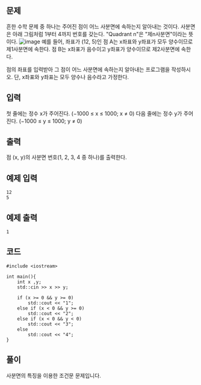 ## 문제 
흔한 수학 문제 중 하나는 주어진 점이 어느 사분면에 속하는지 알아내는 것이다. 사분면은 아래 그림처럼 1부터 4까지 번호를 갖는다. "Quadrant n"은 "제n사분면"이라는 뜻이다.
 ![image](https://github.com/khw274/Coding-Test/assets/125671828/4e49346a-e6c8-4f61-865e-0d33fbeb4256)
예를 들어, 좌표가 (12, 5)인 점 A는 x좌표와 y좌표가 모두 양수이므로 제1사분면에 속한다. 점 B는 x좌표가 음수이고 y좌표가 양수이므로 제2사분면에 속한다.

점의 좌표를 입력받아 그 점이 어느 사분면에 속하는지 알아내는 프로그램을 작성하시오. 단, x좌표와 y좌표는 모두 양수나 음수라고 가정한다.

## 입력
첫 줄에는 정수 x가 주어진다. (−1000 ≤ x ≤ 1000; x ≠ 0) 다음 줄에는 정수 y가 주어진다. (−1000 ≤ y ≤ 1000; y ≠ 0)
## 출력
점 (x, y)의 사분면 번호(1, 2, 3, 4 중 하나)를 출력한다.


## 예제 입력 
```
12
5
```
## 예제 출력  
```
1
```
## 코드
```
#include <iostream>

int main(){
    int x ,y;
    std::cin >> x >> y;

    if (x >= 0 && y >= 0)
        std::cout << "1";
    else if (x < 0 && y >= 0)
        std::cout << "2";
    else if (x < 0 && y < 0)
        std::cout << "3";
    else 
        std::cout << "4";
}
```
## 풀이
사분면의 특징을 이용한 조건문 문제입니다. 
